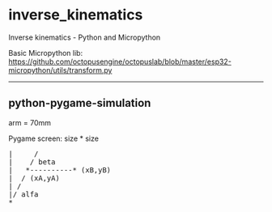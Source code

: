 # inverse_kinematics
Inverse kinematics - Python and Micropython

Basic Micropython lib: https://github.com/octopusengine/octopuslab/blob/master/esp32-micropython/utils/transform.py

---

## python-pygame-simulation 

arm = 70mm

Pygame screen: size * size


<pre>
|     /
|    / beta
|   *----------* (xB,yB)
|  / (xA,yA)
| /
|/ alfa
*______________________
</pre>

